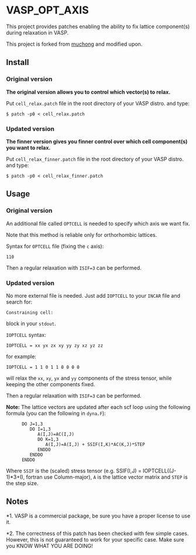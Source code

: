 # VASP_OPT_AXIS
This project provides patches enabling the ability to fix lattice component(s) during relaxation in VASP.

This project is forked from [muchong](http://muchong.com/html/201107/3427823_2.html) and modified upon.

## Install
### Original version
__The original version allows you to control which vector(s) to relax.__

Put `cell_relax.patch` file in the root directory of your VASP distro. and type:
```
$ patch -p0 < cell_relax.patch
```
### Updated version
__The finner version gives you finner control over which cell component(s) you want to relax.__

Put `cell_relax_finner.patch` file in the root directory of your VASP distro. and type:
```
$ patch -p0 < cell_relax_finner.patch
```


## Usage
### Original version
An additional file called `OPTCELL` is needed to specify which axis we want fix.

Note that this method is reliable only for orthorhombic lattices.

Syntax for `OPTCELL` file (fixing the `c` axis):
```
110
```
Then a regular relaxation with `ISIF=3` can be performed.

### Updated version
No more external file is needed. Just add `IOPTCELL` to your `INCAR` file and search for:
```
Constraining cell:
```
block in your `stdout`.

`IOPTCELL` syntax:
```
IOPTCELL = xx yx zx xy yy zy xz yz zz
```
for example:
```
IOPTCELL = 1 1 0 1 1 0 0 0 0
```
will relax the `xx`, `xy`, `yx` and `yy` components of the stress tensor, while keeping the other components fixed.

Then a regular relaxation with `ISIF=3` can be performed.

__Note:__ The lattice vectors are updated after each scf loop using the following formula (you can the following in `dyna.F`):

```
      DO J=1,3
         DO I=1,3
            A(I,J)=AC(I,J)
            DO K=1,3
               A(I,J)=A(I,J) + SSIF(I,K)*AC(K,J)*STEP
            ENDDO
         ENDDO
      ENDDO
```

Where `SSIF` is the (scaled) stress tensor (e.g. SSIF(I,J) = IOPTCELL((J-1)*3+I), fortran use Column-major), `A` is the lattice vector matrix and `STEP` is the step size.

<!-- ## Caveats

1. [Not sure] Because this method based on artificially eliminating ""pressure" on specified cell axis, it should be reliable only for orthorhombic cells. Make sure you KNOW WHAT YOU ARE DOING! -->

## Notes

*1. VASP is a commercial package, be sure you have a proper license to use it.

*2. The correctness of this patch has been checked with few simple cases. However, this is not guaranteed to work for your specific case. Make sure you KNOW WHAT YOU ARE DOING!
